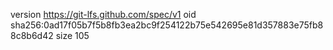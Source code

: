 version https://git-lfs.github.com/spec/v1
oid sha256:0ad17f05b7f5b8fb3ea2bc9f254122b75e542695e81d357883e75fb88c8b6d42
size 105
